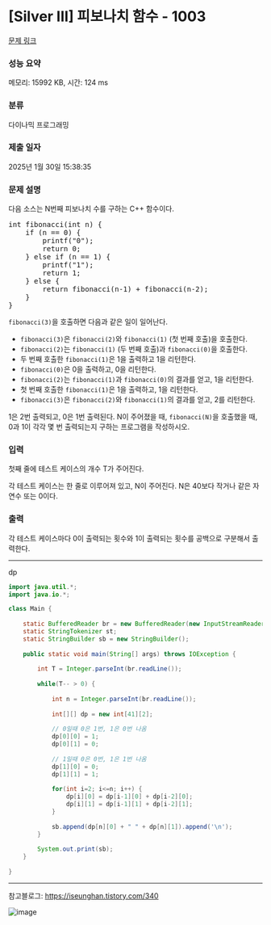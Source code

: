 # [Silver III] 피보나치 함수 - 1003 

[문제 링크](https://www.acmicpc.net/problem/1003) 

### 성능 요약

메모리: 15992 KB, 시간: 124 ms

### 분류

다이나믹 프로그래밍

### 제출 일자

2025년 1월 30일 15:38:35

### 문제 설명

<p>다음 소스는 N번째 피보나치 수를 구하는 C++ 함수이다.</p>

<pre>int fibonacci(int n) {
    if (n == 0) {
        printf("0");
        return 0;
    } else if (n == 1) {
        printf("1");
        return 1;
    } else {
        return fibonacci(n‐1) + fibonacci(n‐2);
    }
}
</pre>

<p><code>fibonacci(3)</code>을 호출하면 다음과 같은 일이 일어난다.</p>

<ul>
	<li><code>fibonacci(3)</code>은 <code>fibonacci(2)</code>와 <code>fibonacci(1)</code> (첫 번째 호출)을 호출한다.</li>
	<li><code>fibonacci(2)</code>는 <code>fibonacci(1)</code> (두 번째 호출)과 <code>fibonacci(0)</code>을 호출한다.</li>
	<li>두 번째 호출한 <code>fibonacci(1)</code>은 1을 출력하고 1을 리턴한다.</li>
	<li><code>fibonacci(0)</code>은 0을 출력하고, 0을 리턴한다.</li>
	<li><code>fibonacci(2)</code>는 <code>fibonacci(1)</code>과 <code>fibonacci(0)</code>의 결과를 얻고, 1을 리턴한다.</li>
	<li>첫 번째 호출한 <code>fibonacci(1)</code>은 1을 출력하고, 1을 리턴한다.</li>
	<li><code>fibonacci(3)</code>은 <code>fibonacci(2)</code>와 <code>fibonacci(1)</code>의 결과를 얻고, 2를 리턴한다.</li>
</ul>

<p>1은 2번 출력되고, 0은 1번 출력된다. N이 주어졌을 때, <code>fibonacci(N)</code>을 호출했을 때, 0과 1이 각각 몇 번 출력되는지 구하는 프로그램을 작성하시오.</p>

### 입력 

 <p>첫째 줄에 테스트 케이스의 개수 T가 주어진다.</p>

<p>각 테스트 케이스는 한 줄로 이루어져 있고, N이 주어진다. N은 40보다 작거나 같은 자연수 또는 0이다.</p>

### 출력 

 <p>각 테스트 케이스마다 0이 출력되는 횟수와 1이 출력되는 횟수를 공백으로 구분해서 출력한다.</p>

---

dp

```java
import java.util.*;
import java.io.*;

class Main {
    
    static BufferedReader br = new BufferedReader(new InputStreamReader(System.in));
    static StringTokenizer st;
    static StringBuilder sb = new StringBuilder();
    
    public static void main(String[] args) throws IOException {
        
        int T = Integer.parseInt(br.readLine());
        
        while(T-- > 0) {
            
            int n = Integer.parseInt(br.readLine());
            
            int[][] dp = new int[41][2];
            
            // 0일때 0은 1번, 1은 0번 나옴 
            dp[0][0] = 1;
            dp[0][1] = 0;
            
            // 1일때 0은 0번, 1은 1번 나옴
            dp[1][0] = 0;
            dp[1][1] = 1;
        
            for(int i=2; i<=n; i++) {
                dp[i][0] = dp[i-1][0] + dp[i-2][0];
                dp[i][1] = dp[i-1][1] + dp[i-2][1];
            }
            
            sb.append(dp[n][0] + " " + dp[n][1]).append('\n'); 
        }
        
        System.out.print(sb);
    }
    
}


```

---

참고블로그: https://iseunghan.tistory.com/340

![image](https://github.com/user-attachments/assets/384b98c1-34c8-4a5a-9405-4e61a87f6251)
